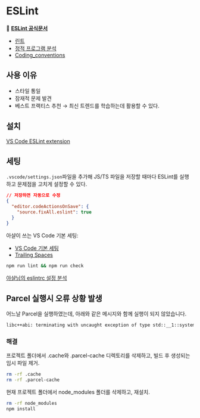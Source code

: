 # ESLint

🚀 [**ESLint 공식문서**](https://eslint.org/)

- [린트](<https://ko.wikipedia.org/wiki/린트_(소프트웨어)>)
- [정적 프로그램 분석](https://ko.wikipedia.org/wiki/정적_프로그램_분석)
- [Coding_conventions](https://en.wikipedia.org/wiki/Coding_conventions)

## 사용 이유

- 스타일 통일
- 잠재적 문제 발견
- 베스트 프랙티스 추천 → 최신 트렌드를 학습하는데 활용할 수 있다.

## 설치

[VS Code ESLint extension](https://marketplace.visualstudio.com/items?itemName=dbaeumer.vscode-eslint)

## 세팅

`.vscode/settings.json`파일을 추가해 JS/TS 파일을 저장할 때마다 ESLint를 실행하고 문제점을 고치게 설정할 수 있다.

```json
// 저장하면 자동으로 수정
{
  "editor.codeActionsOnSave": {
    "source.fixAll.eslint": true
  }
}
```

아샬이 쓰는 VS Code 기본 세팅:

- [VS Code 기본 세팅](https://github.com/ahastudio/CodingLife/blob/main/20211008/react/.vscode/settings.json)
- [Trailing Spaces](https://marketplace.visualstudio.com/items?itemName=shardulm94.trailing-spaces)

```bash
npm run lint && npm run check
```

[야샬님의 eslintrc 설정 분석](./appendix/eslintsrc-study.md)

## Parcel 실행시 오류 상황 발생

어느날 Parcel을 실행하였는데, 아래와 같은 메시지와 함께 실행이 되지 않았습니다.

```bash
libc++abi: terminating with uncaught exception of type std::__1::system_error: mutex lock failed: Invalid argument [1] 8265 abort npm start
```

### 해결

프로젝트 폴더에서 .cache와 .parcel-cache 디렉토리를 삭제하고, 빌드 후 생성되는 임시 파일 제거.

```bash
rm -rf .cache
rm -rf .parcel-cache
```

현재 프로젝트 폴더에서 node_modules 폴더를 삭제하고, 재설치.

```bash
rm -rf node_modules
npm install
```